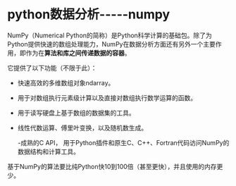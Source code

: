 # python数据分析-----numpy



NumPy（Numerical Python的简称）是Python科学计算的基础包。除了为Python提供快速的数组处理能力，NumPy在数据分析方面还有另外一个主要作用，即作为在**算法和库之间传递数据的容器**。



它提供了以下功能（不限于此）：

* 快速高效的多维数组对象ndarray。

* 用于对数组执行元素级计算以及直接对数组执行数学运算的函数。

* 用于读写硬盘上基于数组的数据集的工具。

* 线性代数运算、傅里叶变换，以及随机数生成。 

  -成熟的C API， 用于Python插件和原生C、C++、Fortran代码访问NumPy的数据结构和计算工具。



基于NumPy的算法要比纯Python快10到100倍（甚至更快），并且使用的内存更少。